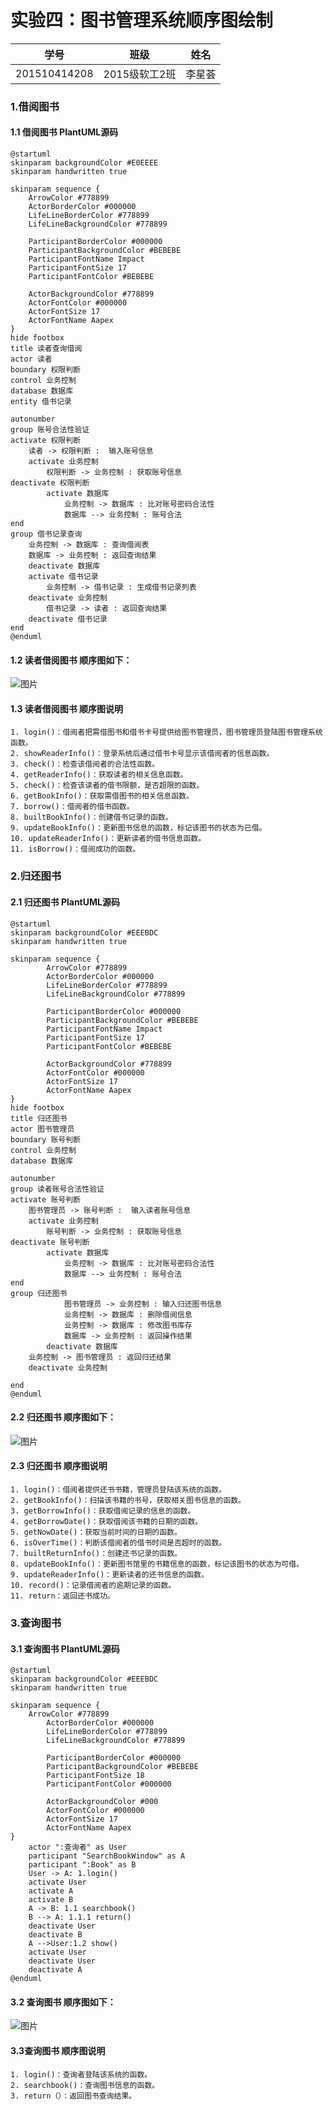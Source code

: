 # 实验四：图书管理系统顺序图绘制
|学号  |      班级      |      姓名      |
|:---------:|:-------------:|:-------------:|
|201510414208   |  2015级软工2班    |  李星荟 |

### 1.借阅图书
####   1.1 借阅图书 PlantUML源码
    @startuml
    skinparam backgroundColor #E0EEEE
    skinparam handwritten true
    
    skinparam sequence {
    	ArrowColor #778899
    	ActorBorderColor #000000
    	LifeLineBorderColor #778899
    	LifeLineBackgroundColor #778899
    
    	ParticipantBorderColor #000000
    	ParticipantBackgroundColor #BEBEBE
    	ParticipantFontName Impact
    	ParticipantFontSize 17
    	ParticipantFontColor #BEBEBE
    
    	ActorBackgroundColor #778899
    	ActorFontColor #000000
    	ActorFontSize 17
    	ActorFontName Aapex
    }
    hide footbox
    title 读者查询借阅
    actor 读者
    boundary 权限判断
    control 业务控制
    database 数据库
    entity 借书记录
    
    autonumber
    group 账号合法性验证
    activate 权限判断
    	读者 -> 权限判断 :  输入账号信息
    	activate 业务控制
    		权限判断 -> 业务控制 : 获取账号信息
    deactivate 权限判断
    		activate 数据库
    			业务控制 -> 数据库 : 比对账号密码合法性
    			数据库 --> 业务控制 : 账号合法
    end
    group 借书记录查询
    	业务控制 -> 数据库 : 查询借阅表
    	数据库 -> 业务控制 : 返回查询结果
    	deactivate 数据库
    	activate 借书记录
    		业务控制 -> 借书记录 : 生成借书记录列表
    	deactivate 业务控制
    		借书记录 -> 读者 : 返回查询结果
    	deactivate 借书记录
    end
    @enduml
    
#### 1.2 读者借阅图书 顺序图如下：
 ![图片](lend.png)
 
#### 1.3 读者借阅图书 顺序图说明
    1. login()：借阅者把需借图书和借书卡号提供给图书管理员，图书管理员登陆图书管理系统函数。
    2. showReaderInfo()：登录系统后通过借书卡号显示该借阅者的信息函数。
    3. check()：检查该借阅者的合法性函数。
    4. getReaderInfo()：获取读者的相关信息函数。
    5. check()：检查该读者的借书限额，是否超限的函数。
    6. getBookInfo()：获取需借图书的相关信息函数。
    7. borrow()：借阅者的借书函数。
    8. builtBookInfo()：创建借书记录的函数。
    9. updateBookInfo()：更新图书信息的函数，标记该图书的状态为已借。
    10. updateReaderInfo()：更新读者的借书信息函数。
    11. isBorrow()：借阅成功的函数。


### 2.归还图书
####   2.1 归还图书 PlantUML源码
    @startuml
    skinparam backgroundColor #EEEBDC
    skinparam handwritten true
    
    skinparam sequence {
    	    ArrowColor #778899
        	ActorBorderColor #000000
        	LifeLineBorderColor #778899
        	LifeLineBackgroundColor #778899
    
        	ParticipantBorderColor #000000
        	ParticipantBackgroundColor #BEBEBE
        	ParticipantFontName Impact
        	ParticipantFontSize 17
        	ParticipantFontColor #BEBEBE
    
        	ActorBackgroundColor #778899
        	ActorFontColor #000000
        	ActorFontSize 17
        	ActorFontName Aapex
    } 
    hide footbox
    title 归还图书
    actor 图书管理员
    boundary 账号判断
    control 业务控制
    database 数据库
    
    autonumber
    group 读者账号合法性验证
    activate 账号判断
    	图书管理员 -> 账号判断 :  输入读者账号信息
    	activate 业务控制
    		账号判断 -> 业务控制 : 获取账号信息
    deactivate 账号判断
    		activate 数据库
    			业务控制 -> 数据库 : 比对账号密码合法性
    			数据库 --> 业务控制 : 账号合法
    end
    group 归还图书
    			图书管理员 -> 业务控制 : 输入归还图书信息
    			业务控制 -> 数据库 : 删除借阅信息
    			业务控制 -> 数据库 : 修改图书库存
    			数据库 -> 业务控制 : 返回操作结果
    		deactivate 数据库
    	业务控制 -> 图书管理员 : 返回归还结果
    	deactivate 业务控制
    
    end
    @enduml
    
#### 2.2 归还图书 顺序图如下：
 ![图片](return.png)
 
#### 2.3 归还图书 顺序图说明
    1. login()：借阅者提供还书书籍，管理员登陆该系统的函数。
    2. getBookInfo()：扫描该书籍的书号，获取相关图书信息的函数。
    3. getBorrowInfo()：获取借阅记录的信息的函数。
    4. getBorrowDate()：获取借阅该书籍的日期的函数。
    5. getNowDate()：获取当前时间的日期的函数。
    6. isOverTime()：判断该借阅者的借书时间是否超时的函数。
    7. builtReturnInfo()：创建还书记录的函数。
    8. updateBookInfo()：更新图书馆里的书籍信息的函数，标记该图书的状态为可借。
    9. updateReaderInfo()：更新读者的还书信息的函数。
    10. record()：记录借阅者的逾期记录的函数。
    11. return：返回还书成功。
    
### 3.查询图书
####   3.1 查询图书 PlantUML源码  
    
    @startuml
    skinparam backgroundColor #EEEBDC
    skinparam handwritten true

    skinparam sequence {
    	ArrowColor #778899
        	ActorBorderColor #000000
        	LifeLineBorderColor #778899
        	LifeLineBackgroundColor #778899

        	ParticipantBorderColor #000000
        	ParticipantBackgroundColor #BEBEBE
        	ParticipantFontSize 18
        	ParticipantFontColor #000000

        	ActorBackgroundColor #000
        	ActorFontColor #000000
        	ActorFontSize 17
        	ActorFontName Aapex
    }
        actor ":查询者" as User
        participant "SearchBookWindow" as A
        participant ":Book" as B
        User -> A: 1.login()
        activate User
        activate A
        activate B
        A -> B: 1.1 searchbook()
        B --> A: 1.1.1 return()
        deactivate User
        deactivate B
        A -->User:1.2 show()
        activate User
        deactivate User
        deactivate A
    @enduml 
    
#### 3.2 查询图书 顺序图如下：
 ![图片](seek.png)
 
#### 3.3查询图书 顺序图说明
    1. login()：查询者登陆该系统的函数。
    2. searchbook()：查询图书信息的函数。
    3. return（）：返回图书查询结果。
    